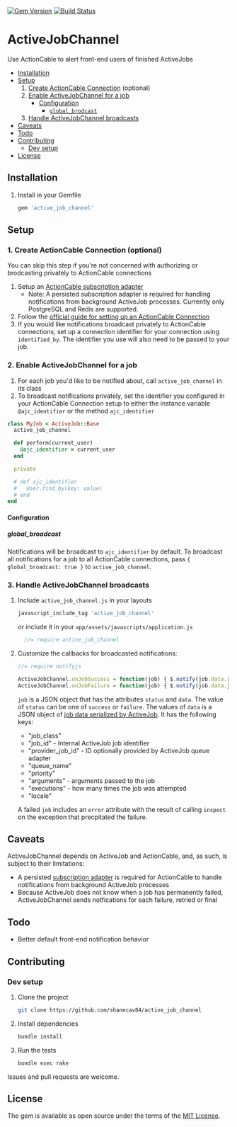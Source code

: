 [![Gem Version](https://badge.fury.io/rb/active_job_channel.svg)](https://badge.fury.io/rb/active_job_channel)
[![Build Status](https://travis-ci.org/shanecav84/active_job_channel.svg?branch=master)](https://travis-ci.org/shanecav84/active_job_channel)

# ActiveJobChannel
Use ActionCable to alert front-end users of finished ActiveJobs

* [Installation](#installation)
* [Setup](#setup)
  1. [Create ActionCable Connection](#create-connection) (optional)
  2. [Enable ActiveJobChannel for a job](#enable-active_job_channel)
      * [Configuration](#configuration)
        * [`global_brodcast`](#global_broadcast)
  3. [Handle ActiveJobChannel broadcasts](#handle-broadcasts)
* [Caveats](#caveats)
* [Todo](#todo)
* [Contributing](#contributing)
    * [Dev setup](#dev-setup)
* [License](#license)

## Installation
1. Install in your Gemfile

    ```ruby
    gem 'active_job_channel'
    ```

## Setup

### <a name="create-connection"></a> 1. Create ActionCable Connection (optional)

You can skip this step if you're not concerned with authorizing or brodcasting 
privately to ActionCable connections

1. Setup an [ActionCable subscription adapter](http://edgeguides.rubyonrails.org/action_cable_overview.html#subscription-adapter)
    * Note: A persisted subscription adapter is required for handling notifications
    from background ActiveJob processes. Currently only PostgreSQL and Redis
    are supported.
2. Follow the [official guide for setting up an ActionCable Connection](http://guides.rubyonrails.org/action_cable_overview.html#server-side-components-connections)
3. If you would like notifications broadcast privately to ActionCable 
    connections, set up a connection identifier for your connection using 
    `identified_by`. The identifier you use will also need to be passed to your 
    job.

### <a name="enable-active_job_channel"></a> 2. Enable ActiveJobChannel for a job
1. For each job you'd like to be notified about, call `active_job_channel` in 
    its class
2. To broadcast notifications privately, set the identifier you configured in
    your ActionCable Connection setup to either the instance variable 
    `@ajc_identifier` or the method `ajc_identifier`

```ruby
class MyJob < ActiveJob::Base
  active_job_channel

  def perform(current_user)
    @ajc_identifier = current_user
  end

  private

  # def ajc_identifier
  #   User.find_by(key: value)
  # end
end
```

#### Configuration

##### global_broadcast

Notifications will be broadcast to `ajc_identifier` by default. To broadcast
all notifications for a job to all ActionCable connections, pass 
`{ global_broadcast: true }` to `active_job_channel`.

### <a name="handle-broadcasts"></a> 3. Handle ActiveJobChannel broadcasts

1. Include `active_job_channel.js` in your layouts

    ```ruby
    javascript_include_tag 'active_job_channel'
    ```

    or include it in your `app/assets/javascripts/application.js`

    ```javascript
      //= require active_job_channel
    ```

2. Customize the callbacks for broadcasted notifications:

    ```javascript
    //= require notifyjs

    ActiveJobChannel.onJobSuccess = function(job) { $.notify(job.data.job_class + ' succeeded!') }; 
    ActiveJobChannel.onJobFailure = function(job) { $.notify(job.data.job_class + ' failed!') };
    ```

    `job` is a JSON object that has the attributes `status` and `data`. The value
    of `status` can be one of `success` or `failure`. The values of `data` is a
    JSON object of [job data serialized by ActiveJob](https://github.com/rails/rails/blob/649f19cab1d4dd805c915912ede29c86655084cd/activejob/lib/active_job/core.rb#L79). 
    It has the following keys:
    - "job_class"
    - "job_id" - Internal ActiveJob job identifier
    - "provider_job_id" - ID optionally provided by ActiveJob queue adapter
    - "queue_name"
    - "priority"
    - "arguments" - arguments passed to the job
    - "executions" - how many times the job was attempted
    - "locale"

    A failed `job` includes an `error` attribute with the result of calling
    `inspect` on the exception that precpitated the failure.


## Caveats
ActiveJobChannel depends on ActiveJob and ActionCable, and, as such, is
subject to their limitations:

* A persisted [subscription adapter](http://guides.rubyonrails.org/action_cable_overview.html#subscription-adapter)
is required for ActionCable to handle notifications from background 
ActiveJob processes
* Because ActiveJob does not know when a job has permanently failed, 
ActiveJobChannel sends notfications for each failure, retried or final

## Todo
- Better default front-end notification behavior

## Contributing

### Dev setup

1. Clone the project
   ```bash
   git clone https://github.com/shanecav84/active_job_channel
   ```
2. Install dependencies
   ```bash
   bundle install
   ```
3. Run the tests
   ```bash
   bundle exec rake
   ```
   
Issues and pull requests are welcome.

## License
The gem is available as open source under the terms of the [MIT License](http://opensource.org/licenses/MIT).
